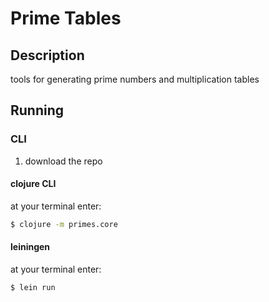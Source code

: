 # Prime Tables

## Description

tools for generating prime numbers and multiplication tables

## Running

### CLI

1.  download the repo

#### clojure CLI

at your terminal enter:

```bash
$ clojure -m primes.core
```

#### leiningen
at your terminal enter:

```bash
$ lein run
```
